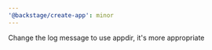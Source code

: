 ```yaml
---
'@backstage/create-app': minor
---
```


Change the log message to use appdir, it's more appropriate

